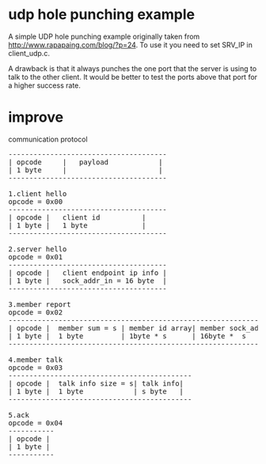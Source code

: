 # udp hole punching example
A simple UDP hole punching example originally taken from
http://www.rapapaing.com/blog/?p=24.
To use it you need to set SRV_IP in client_udp.c.

A drawback is that it always punches the one port
that the server is using to talk to the other client.
It would be better to test the ports above that port
for a higher success rate.

# improve
communication protocol 

<pre>
--------------------------------------
| opcode     |   payload            |
| 1 byte     |                      |
--------------------------------------

1.client hello 
opcode = 0x00
--------------------------------------
| opcode |   client id          |
| 1 byte |   1 byte             |
--------------------------------------

2.server hello 
opcode = 0x01
--------------------------------------
| opcode |   client endpoint ip info |
| 1 byte |   sock_addr_in = 16 byte  |
--------------------------------------

3.member report
opcode = 0x02
------------------------------------------------------------------------
| opcode |  member sum = s | member id array| member sock_addr_in array|
| 1 byte |  1 byte         | 1byte * s      | 16byte *  s              |
------------------------------------------------------------------------

4.member talk
opcode = 0x03
--------------------------------------------
| opcode |  talk info size = s| talk info|
| 1 byte |  1 byte            | s byte   |
--------------------------------------------

5.ack
opcode = 0x04
-----------
| opcode | 
| 1 byte |
-----------
</pre>
